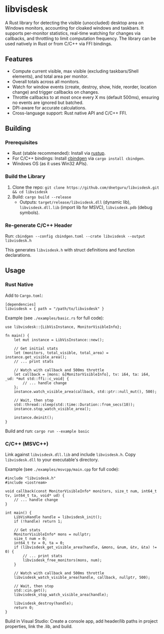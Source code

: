 # libvisdesk

A Rust library for detecting the visible (unoccluded) desktop area on Windows monitors, accounting for cloaked windows and taskbars. It supports per-monitor statistics, real-time watching for changes via callbacks, and throttling to limit computation frequency. The library can be used natively in Rust or from C/C++ via FFI bindings.

## Features

- Compute current visible, max visible (excluding taskbars/Shell elements), and total area per monitor.
- Overall totals across all monitors.
- Watch for window events (create, destroy, show, hide, reorder, location change) and trigger callbacks on changes.
- Throttle callbacks to at most once every X ms (default 500ms), ensuring no events are ignored but batched.
- DPI-aware for accurate calculations.
- Cross-language support: Rust native API and C/C++ FFI.

## Building

### Prerequisites
- Rust (stable recommended): Install via [rustup](https://rustup.rs/).
- For C/C++ bindings: Install [cbindgen](https://github.com/mozilla/cbindgen) via `cargo install cbindgen`.
- Windows OS (as it uses Win32 APIs).

### Build the Library
1. Clone the repo: `git clone https://github.com/dnetguru/libvisdesk.git && cd libvisdesk`
2. Build: `cargo build --release`
   - Outputs: `target/release/libvisdesk.dll` (dynamic lib), `libvisdesk.dll.lib` (import lib for MSVC), `libvisdesk.pdb` (debug symbols).

### Re-generate C/C++ Header
Run: `cbindgen --config cbindgen.toml --crate libvisdesk --output libvisdesk.h`

This generates `libvisdesk.h` with struct definitions and function declarations.

## Usage

### Rust Native
Add to `Cargo.toml`: 
```
[dependencies]
libvisdesk = { path = "/path/to/libvisdesk" }
```

Example (see `./examples/basic.rs` for full code):
```
use libvisdesk::{LibVisInstance, MonitorVisibleInfo};

fn main() {
    let mut instance = LibVisInstance::new();

    // Get initial stats
    let (monitors, total_visible, total_area) = instance.get_visible_area();
    // ... print stats

    // Watch with callback and 500ms throttle
    let callback = |mons: &[MonitorVisibleInfo], tv: i64, ta: i64, _ud: *mut std::ffi::c_void| {
        // ... handle change
    };
    instance.watch_visible_area(callback, std::ptr::null_mut(), 500);

    // Wait, then stop
    std::thread::sleep(std::time::Duration::from_secs(10));
    instance.stop_watch_visible_area();

    instance.deinit();
}
```

Build and run: `cargo run --example basic`

### C/C++ (MSVC++)
Link against `libvisdesk.dll.lib` and include `libvisdesk.h`. Copy `libvisdesk.dll` to your executable's directory.

Example (see `./examples/msvcpp/main.cpp` for full code):
```
#include "libvisdesk.h"
#include <iostream>

void callback(const MonitorVisibleInfo* monitors, size_t num, int64_t tv, int64_t ta, void* ud) {
    // ... handle change
}

int main() {
    LibVisHandle handle = libvisdesk_init();
    if (!handle) return 1;

    // Get stats
    MonitorVisibleInfo* mons = nullptr;
    size_t num = 0;
    int64_t tv = 0, ta = 0;
    if (libvisdesk_get_visible_area(handle, &mons, &num, &tv, &ta) != 0) {
        // ... print stats
        libvisdesk_free_monitors(mons, num);
    }

    // Watch with callback and 500ms throttle
    libvisdesk_watch_visible_area(handle, callback, nullptr, 500);

    // Wait, then stop
    std::cin.get();
    libvisdesk_stop_watch_visible_area(handle);

    libvisdesk_destroy(handle);
    return 0;
}
```

Build in Visual Studio: Create a console app, add header/lib paths in project properties, link the .lib, and build.
